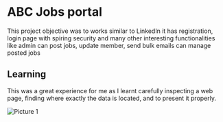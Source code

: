 # ABC Jobs portal
 This project objective was to works similar to LinkedIn it has registration, login page with spiring security and many other interesting functionalities like admin can post jobs, update member, send bulk emails can manage posted jobs
 
 ## Learning
This was a great experience for me as I learnt carefully inspecting a web page, finding where exactly the data is located, and to present it properly.

![Picture 1](https://user-images.githubusercontent.com/95746746/190965189-6e9720d4-190e-4160-9037-0abec1725d6f.png)

